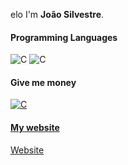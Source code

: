 elo I'm **João Silvestre**.

#### Programming Languages
<img alt="C" src="https://img.shields.io/badge/c-%2300599C.svg?style=for-the-badge&logo=c&logoColor=white"> <img alt="C" src="https://img.shields.io/badge/c%23-%23239120.svg?style=for-the-badge&logo=c-sharp&logoColor=white">
  
#### Give me money
<a href="https://www.paypal.me/fekkoh" target="_blank"> 
<img alt="C" src="https://img.shields.io/badge/PayPal-00457C?style=for-the-badge&logo=paypal&logoColor=white"> 
  
#### My website
<a href="fekkoh.github.io" target="_blank"> 
<p>Website</p>
